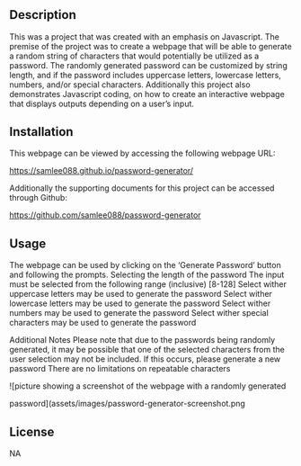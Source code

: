 # <password-generator>

## Description

This was a project that was created with an emphasis on Javascript. The premise of the project was to create a webpage that will be able to generate a random string of characters that would potentially be utilized as a password. The randomly generated password can be customized by string length, and if the password includes uppercase letters, lowercase letters, numbers, and/or special characters. Additionally this project also demonstrates Javascript coding, on how to create an interactive webpage that displays outputs depending on a user’s input.


## Installation

This webpage can be viewed by accessing the following webpage URL:

https://samlee088.github.io/password-generator/

Additionally the supporting documents for this project can be accessed through Github:

https://github.com/samlee088/password-generator


## Usage

The webpage can be used by clicking on the ‘Generate Password’ button and following the prompts. 
Selecting the length of the password
The input must be selected from the following range (inclusive) [8-128]
Select wither uppercase letters may be used to generate the password
Select wither lowercase letters may be used to generate the password
Select wither numbers may be used to generate the password
Select wither special characters may be used to generate the password

Additional Notes
Please note that due to the passwords being randomly generated, it may be possible that one of the selected characters from the user selection may not be included. If this occurs, please generate a new password
There are no limitations on repeatable characters


![picture showing a screenshot of the webpage with a randomly generated 

password](assets/images/password-generator-screenshot.png

## License
NA

